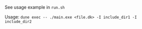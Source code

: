 See usage example in `run.sh`

Usage:
`dune exec -- ./main.exe <file.dk> -I include_dir1 -I include_dir2`

